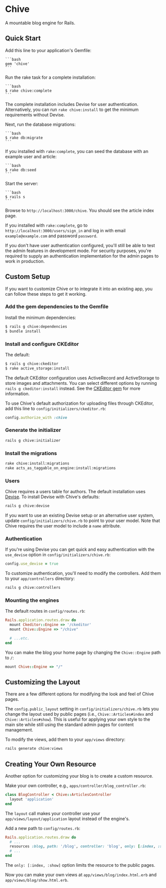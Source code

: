 # Chive

A mountable blog engine for Rails.

## Quick Start

Add this line to your application's Gemfile:

    ```bash
    gem 'chive'
    ```

Run the rake task for a complete installation:

    ```bash
    $ rake chive:complete
    ```

The complete installation includes Devise for user authentication. Alternatively, you can run `rake chive:install` to get the minimum requirements without Devise.

Next, run the database migrations:

    ```bash
    $ rake db:migrate
    ```

If you installed with `rake:complete`, you can seed the database with an example user and article:

    ```bash
    $ rake db:seed
    ```

Start the server:

    ```bash
    $ rails s
    ```

Browse to `http://localhost:3000/chive`. You should see the article index page.

If you installed with `rake:complete`, go to `http://localhost:3000/users/sign_in` and log in with email `example@example.com` and password `password`.

If you don't have user authentication configured, you'll still be able to test the admin features in development mode. For security purposes, you're required to supply an authentication implementation for the admin pages to work in production.

## Custom Setup

If you want to customize Chive or to integrate it into an existing app, you can follow these steps to get it working.

### Add the gem dependencies to the Gemfile

Install the minimum dependencies:

  ```bash
  $ rails g chive:dependencies
  $ bundle install
  ```

### Install and configure CKEditor

The default:

```bash
$ rails g chive:ckeditor
$ rake active_storage:install
```

The default CKEditor configuration uses ActiveRecord and ActiveStorage to store images and attachments. You can select different options by running `rails g ckeditor:install` instead. See the [CKEditor gem](https://github.com/galetahub/ckeditor) for more information.

To use Chive's default authorization for uploading files through CKEditor, add this line to `config/initializers/ckeditor.rb`:

```ruby
config.authorize_with :chive
```

### Generate the initializer

```bash
rails g chive:initializer
```

### Install the migrations

```bash
rake chive:install:migrations
rake acts_as_taggable_on_engine:install:migrations
```

### Users

Chive requires a users table for authors. The default installation uses [Devise](https://github.com/heartcombo/devise). To install Devise with Chive's defaults:

```bash
rails g chive:devise
```

If you want to use an existing Devise setup or an alternative user system, update `config/initializers/chive.rb` to point to your user model. Note that Chive requires the user model to include a `name` attribute.

### Authentication

If you're using Devise you can get quick and easy authentication with the `use_devise` option in `config/initializers/chive.rb`:

```ruby
config.use_devise = true
```

To customize authentication, you'll need to modify the controllers. Add them to your `app/controllers` directory:

```bash
rails g chive:controllers
```

### Mounting the engines

The default routes in `config/routes.rb`:

```ruby
Rails.application.routes.draw do
  mount Ckeditor::Engine => '/ckeditor'
  mount Chive::Engine => "/chive"

  # ...etc.
end
```

You can make the blog your home page by changing the `Chive::Engine` path to `/`:

```ruby
mount Chive::Engine => "/"
```

## Customizing the Layout

There are a few different options for modifying the look and feel of Chive pages.

The `config.public_layout` setting in `config/initializers/chive.rb` lets you change the layout used by public pages (i.e., `Chive::Articles#index` and `Chive::Articles#show`). This is useful for applying your own style to the main site while still using the standard admin pages for content management.

To modify the views, add them to your `app/views` directory:

```bash
rails generate chive:views
```

## Creating Your Own Resource

Another option for customizing your blog is to create a custom resource.

Make your own controller, e.g., `apps/controller/blog_controller.rb`:

```ruby
class BlogController < Chive::ArticlesController
  layout 'application'
end
```

The `layout` call makes your controller use your `app/views/layout/application` layout instead of the engine's.

Add a new path to `config/routes.rb`:

```ruby
Rails.application.routes.draw do
  # ...
  resources :blog, path: '/blog', controller: 'blog', only: [:index, :show]
  # ...
end
```

The `only: [:index, :show]` option limits the resource to the public pages.

Now you can make your own views at `app/views/blog/index.html.erb` and `app/views/blog/show.html.erb`.
